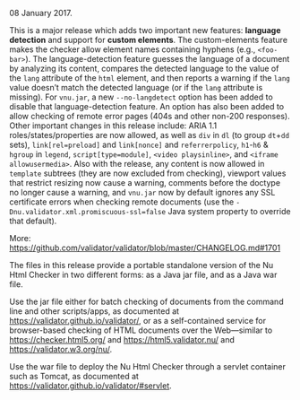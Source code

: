 
08 January 2017.

This is a major release which adds two important new features: **language detection** and support for **custom elements**. The custom-elements feature makes the checker allow element names containing hyphens (e.g., `<foo-bar>`). The language-detection feature guesses the language of a document by analyzing its content, compares the detected language to the value of the `lang` attribute of the `html` element, and then reports a warning if the `lang` value doesn’t match the detected language (or if the `lang` attribute is missing). For `vnu.jar`, a new `--no-langdetect` option has been added to disable that language-detection feature. An option has also been added to allow checking of remote error pages (404s and other non-200 responses). Other important changes in this release include: ARIA 1.1 roles/states/properties are now allowed, as well as `div` in `dl` (to group `dt`+`dd` sets), `link[rel=preload]` and `link[nonce]` and `referrerpolicy`, `h1`-`h6` & `hgroup` in `legend`, `script[type=module]`, `<video playsinline>`, and `<iframe allowusermedia>`.  Also with the release, any content is now allowed in `template` subtrees (they are now excluded from checking), viewport values that restrict resizing now cause a warning, comments before the doctype no longer cause a warning, and `vnu.jar` now by default ignores any SSL certificate errors when checking remote documents (use the `-Dnu.validator.xml.promiscuous-ssl=false` Java system property to override that default).

More: https://github.com/validator/validator/blob/master/CHANGELOG.md#1701

The files in this release provide a portable standalone version of the Nu Html Checker in two different forms: as a Java jar file, and as a Java war file.

Use the jar file either for batch checking of documents from the command line and other scripts/apps, as documented at https://validator.github.io/validator/, or as a self-contained service for browser-based checking of HTML documents over the Web—similar to https://checker.html5.org/ and https://html5.validator.nu/ and https://validator.w3.org/nu/.

Use the war file to deploy the Nu Html Checker through a servlet container such as Tomcat, as documented at https://validator.github.io/validator/#servlet.
